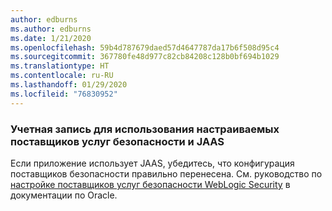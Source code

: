 ```yaml
---
author: edburns
ms.author: edburns
ms.date: 1/21/2020
ms.openlocfilehash: 59b4d787679daed57d4647787da17b6f508d95c4
ms.sourcegitcommit: 367780fe48d977c82cb84208c128b0bf694b1029
ms.translationtype: HT
ms.contentlocale: ru-RU
ms.lasthandoff: 01/29/2020
ms.locfileid: "76830952"
---
```

### <a name="account-for-the-use-of-custom-security-providers-and-jaas"></a>Учетная запись для использования настраиваемых поставщиков услуг безопасности и JAAS

Если приложение использует JAAS, убедитесь, что конфигурация поставщиков безопасности правильно перенесена. См. руководство по [настройке поставщиков услуг безопасности WebLogic Security](https://docs.oracle.com/middleware/12213/wls/SECMG/providers_intro.htm) в документации по Oracle.
